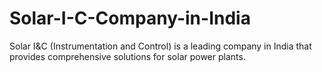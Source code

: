# Solar-I-C-Company-in-India
Solar I&amp;C (Instrumentation and Control) is a leading company in India that provides comprehensive solutions for solar power plants. 
